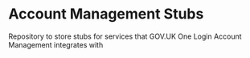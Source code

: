 # Account Management Stubs

Repository to store stubs for services that GOV.UK One Login Account Management integrates with
